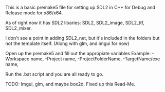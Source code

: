 This is a basic premake5 file for setting up SDL2 in C++ for Debug and Release mode for x86/x64.

As of right now it has SDL2 libaries:
SDL2,
SDL2_image,
SDL2_ttf,
SDL2_mixer.

I don't see a point in adding SDL2_net, but it's included in the folders but not the template itself. (Along with glm, and imgui for now)

Open up the premake5 and fill out the appropiate variables
Example:
-Workspace name,
-Project name,
-ProjectFolderName,
-TargetName/exe name,

Run the .bat script and you are all ready to go.

TODO: Imgui, glm, and maybe box2d.
Fixed up this Read-Me. 

